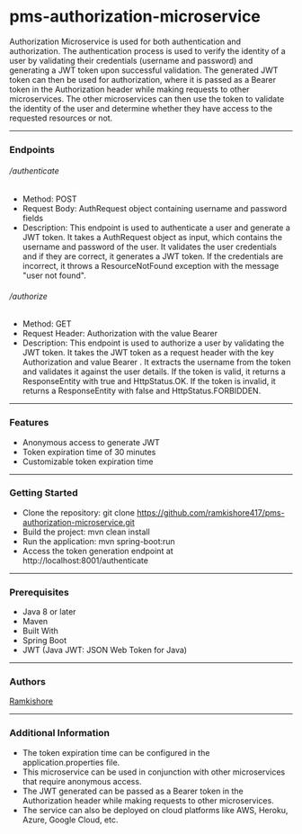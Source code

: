 # pms-authorization-microservice

Authorization Microservice is used for both authentication and authorization. The authentication process is used to verify the identity of a user by validating their credentials (username and password) and generating a JWT token upon successful validation. The generated JWT token can then be used for authorization, where it is passed as a Bearer token in the Authorization header while making requests to other microservices. The other microservices can then use the token to validate the identity of the user and determine whether they have access to the requested resources or not.

------------


###  Endpoints
###### /authenticate
- Method: POST
- Request Body: AuthRequest object containing username and password fields
- Description: This endpoint is used to authenticate a user and generate a JWT token. It takes a AuthRequest object as input, which contains the username and password of the user. It validates the user credentials and if they are correct, it generates a JWT token. If the credentials are incorrect, it throws a ResourceNotFound exception with the message "user not found".
###### /authorize
- Method: GET
- Request Header: Authorization with the value Bearer <JWT>
- Description: This endpoint is used to authorize a user by validating the JWT token. It takes the JWT token as a request header with the key Authorization and value Bearer <JWT>. It extracts the username from the token and validates it against the user details. If the token is valid, it returns a ResponseEntity with true and HttpStatus.OK. If the token is invalid, it returns a ResponseEntity with false and HttpStatus.FORBIDDEN.

------------


### Features
- Anonymous access to generate JWT
- Token expiration time of 30 minutes
- Customizable token expiration time

------------


### Getting Started
- Clone the repository: git clone https://github.com/ramkishore417/pms-authorization-microservice.git
- Build the project: mvn clean install
- Run the application: mvn spring-boot:run
- Access the token generation endpoint at http://localhost:8001/authenticate

------------


### Prerequisites
- Java 8 or later
- Maven
- Built With
- Spring Boot
- JWT (Java JWT: JSON Web Token for Java)

------------


### Authors
[Ramkishore](https://github.com/ramkishore417 "Ramkishore")

------------

### Additional Information
- The token expiration time can be configured in the application.properties file.
- This microservice can be used in conjunction with other microservices that require anonymous access.
- The JWT generated can be passed as a Bearer token in the Authorization header while making requests to other microservices.
- The service can also be deployed on cloud platforms like AWS, Heroku, Azure, Google Cloud, etc.
